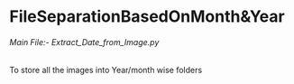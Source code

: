 # FileSeparationBasedOnMonth&Year
###### Main File:- Extract_Date_from_Image.py
To store all the images into Year/month wise folders
